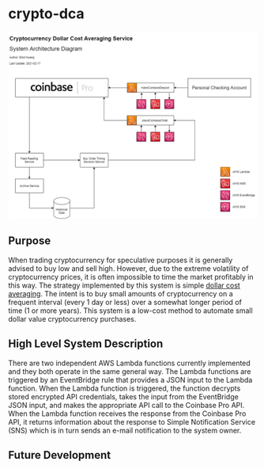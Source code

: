 # crypto-dca
![system_architecture_diagram](/docs/system_architecture.png)

## Purpose
When trading cryptocurrency for speculative purposes it is generally advised to buy low and sell high. However, due to the extreme volatility of cryptocurrency prices, it is often impossible to time the market profitably in this way. The strategy implemented by this system is simple [dollar cost averaging](https://en.wikipedia.org/wiki/Dollar_cost_averaging). The intent is to buy small amounts of cryptocurrency on a frequent interval (every 1 day or less) over a somewhat longer period of time (1 or more years). This system is a low-cost method to automate small dollar value cryptocurrency purchases.

## High Level System Description
There are two independent AWS Lambda functions currently implemented and they both operate in the same general way. The Lambda functions are triggered by an EventBridge rule that provides a JSON input to the Lambda function. When the Lambda function is triggered, the function decrypts stored encrypted API credentials, takes the input from the EventBridge JSON input, and makes the appropriate API call to the Coinbase Pro API. When the Lambda function receives the response from the Coinbase Pro API, it returns information about the response to Simple Notification Service (SNS) which is in turn sends an e-mail notification to the system owner.

## Future Development
